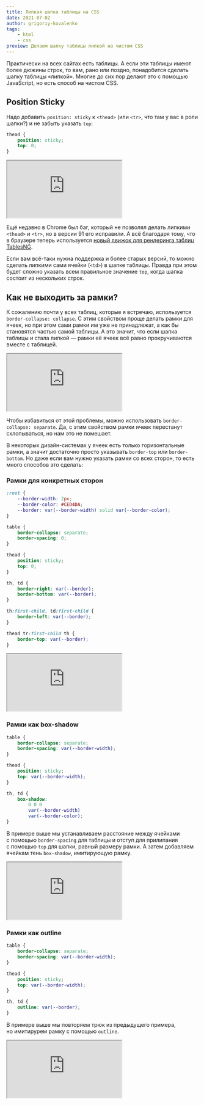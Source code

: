 ```yaml
---
title: Липкая шапка таблицы на CSS
date: 2021-07-02
author: grigoriy-kovalenko
tags:
    - html
    - css
preview: Делаем шапку таблицы липкой на чистом CSS
---
```


Практически на всех сайтах есть таблицы. А если эти таблицы имеют более дюжины строк, то вам, рано или поздно, понадобится сделать шапку таблицы «липкой». Многие до сих пор делают это с помощью JavaScript, но есть способ на чистом CSS.

## Position Sticky

Надо добавить `position: sticky` к `<thead>` (или `<tr>`, что там у вас в роли шапки?) и не забыть указать `top`:

```css
thead {
    position: sticky;
    top: 0;
}
```

<iframe src="https://codepen.io/XAHTEP26/embed/preview/ExWqodG"></iframe>

Ещё недавно в Chrome был баг, который не позволял делать липкими `<thead>` и `<tr>`, но в версии 91 его исправили. А всё благодаря тому, что в браузере теперь используется [новый движок для рендеринга таблиц TablesNG](https://developer.chrome.com/blog/tablesng/).

Если вам всё-таки нужна поддержка и более старых версий, то можно сделать липкими сами ячейки (`<td>`) в шапке таблицы. Правда при этом будет сложно указать всем правильное значение `top`, когда шапка состоит из нескольких строк.

## Как не выходить за рамки?

К сожалению почти у всех таблиц, которые я встречаю, используется `border-collapse: collapse`. С этим свойством проще делать рамки для ячеек, но при этом сами рамки им уже не принадлежат, а как бы становятся частью самой таблицы. А это значит, что если шапка таблицы и стала липкой — рамки её ячеек всё равно прокручиваются вместе с таблицей.

<iframe src="https://codepen.io/XAHTEP26/embed/preview/MWpNrKv"></iframe>

Чтобы избавиться от этой проблемы, можно использовать `border-collapse: separate`. Да, с этим свойством рамки ячеек перестанут схлопываться, но нам это не помешает.

В некоторых дизайн-системах у ячеек есть только горизонтальные рамки, а значит достаточно просто указывать `border-top` или `border-bottom`. Но даже если вам нужно указать рамки со всех сторон, то есть много способов это сделать:

### Рамки для конкретных сторон

```css
:root {
    --border-width: 2px;
    --border-color: #CED4DA;
    --border: var(--border-width) solid var(--border-color);
}

table {
    border-collapse: separate;
    border-spacing: 0;
}

thead {
    position: sticky;
    top: 0;
}

th, td {
    border-right: var(--border);
    border-bottom: var(--border);
}

th:first-child, td:first-child {
    border-left: var(--border);
}

thead tr:first-child th {
    border-top: var(--border);
}
```

<iframe src="https://codepen.io/XAHTEP26/embed/preview/jOBgYGw"></iframe>

### Рамки как box-shadow

```css
table {
    border-collapse: separate;
    border-spacing: var(--border-width);
}

thead {
    position: sticky;
    top: var(--border-width);
}

th, td {
    box-shadow:
        0 0 0
        var(--border-width)
        var(--border-color);
}
```

В примере выше мы устанавливаем расстояние между ячейками с помощью `border-spacing` для таблицы и отступ для прилипания с помощью `top` для шапки, равный размеру рамки. А затем добавляем ячейкам тень `box-shadow`, имитирующую рамку.

<iframe src="https://codepen.io/XAHTEP26/embed/preview/JjWgMLx"></iframe>

### Рамки как outline

```css
table {
    border-collapse: separate;
    border-spacing: var(--border-width);
}

thead {
    position: sticky;
    top: var(--border-width);
}

th, td {
    outline: var(--border);
}
```

В примере выше мы повторяем трюк из предыдущего примера, но имитирурем рамку с помощью `outline`.

<iframe src="https://codepen.io/XAHTEP26/embed/preview/NWpQXLj"></iframe>
